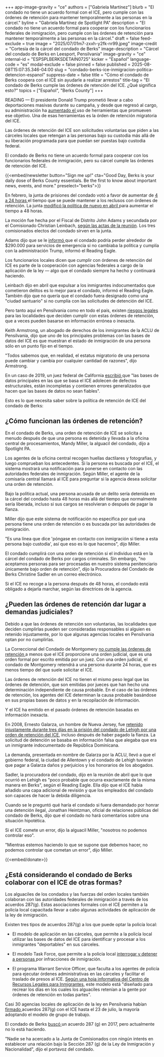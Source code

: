 +++
app-image-gravity = "ce"
authors = ["Gabriela Martínez"]
blurb = "El condado no tiene un acuerdo formal con el ICE, pero cumple con las órdenes de retención para mantener temporalmente a las personas en la cárcel."
byline = "Gabriela Martínez de Spotlight PA"
description = "El condado no tiene un acuerdo formal para cooperar con los funcionarios federales de inmigración, pero cumple con las órdenes de retención para mantener temporalmente a las personas en la cárcel."
draft = false
feed-exclude = true
image = "2025/07/01m7-zxxh-y2fk-nr99.jpeg"
image-credit = "Cortesía de la cárcel del condado de Berks"
image-description = "Cárcel del condado de Berks en Leesport, Pensilvania"
image-gravity = "ce"
internal-id = "ESPSPLBERKSDETAIN0725"
kicker = "Español"
language-code = "es"
modal-exclude = false
pinned = false
published = 2025-08-08T15:07:35.346-04:00
slug = "condado-berks-ice-inmigracion-politica-detencion-espanol"
suppress-date = false
title = "Cómo el condado de Berks coopera con el ICE sin ayudarle a realizar arrestos"
title-tag = "El condado de Berks cumple las órdenes de retención del ICE. ¿Qué significa esto?"
topics = ["Español", "Berks County"]
+++

READING — El presidente Donald Trump prometió llevar a cabo deportaciones masivas durante su campaña, y desde que regresó al cargo, su administración ha <a href="https://tracreports.org/reports/758/">aumentado el </a>uso de herramientas que promueven ese objetivo. Una de esas herramientas es la órden de retención migratoria del ICE.

Las órdenes de retención del ICE son solicitudes voluntarias que piden a las cárceles locales que retengan a las personas bajo su custodia más allá de su liberación programada para que puedan ser puestas bajo custodia federal.

El condado de Berks no tiene un acuerdo formal para cooperar con los funcionarios federales de inmigración, pero su cárcel cumple las órdenes de retención del ICE.

{{<embed/newsletter button="Sign me up!" cta="Good Day, Berks is your daily dose of Berks County essentials. Be the first to know about important news, events, and more." preselect="berks">}}

En febrero, la junta de prisiones del condado votó a favor de aumentar de <a href="https://www.readingeagle.com/2025/02/12/berks-prison-modifies-its-policy-on-ice-detainers/">4 a 24 horas </a>el tiempo que se puede mantener a los reclusos con órdenes de retención. La junta <a href="https://www.readingeagle.com/2025/04/09/berks-prison-once-again-revises-its-policy-on-ice-detainers/">modificó la política de nuevo en abril </a>para aumentar el tiempo a 48 horas.

La moción fue hecha por el Fiscal de Distrito John Adams y secundada por el Comisionado Christian Leinbach, <a href="https://www.berkspa.gov/getmedia/fa8181a8-7a1d-4ffe-b9a2-9831e93fb80a/Prison-Board-Minutes-2025-04.pdf">según las actas de la reunión</a>. Los tres comisionados electos del condado sirven en la junta.

Adams dijo que se le <a href="https://www.readingeagle.com/2025/04/09/berks-prison-once-again-revises-its-policy-on-ice-detainers/">informó </a>que el condado podría perder alrededor de $290.000 para servicios de emergencia si no cambiaba la política y cumplía con la administración Trump, informó el Reading Eagle.

Los funcionarios locales dicen que cumplir con órdenes de retención del ICE es parte de la cooperación con agencias federales a cargo de la aplicación de la ley — algo que el condado siempre ha hecho y continuará haciendo.

Leinbach dijo en abril que expulsar a los inmigrantes indocumentados que cometieron delitos es lo mejor para el condado, informó el Reading Eagle. También dijo que no quería que el condado fuera designado como una &#34;ciudad santuario&#34; si no cumplía con las solicitudes de detención del ICE.

Pero tanto aquí en Pensilvania como en todo el país, existen <a href="https://www.aclupa.org/news/why-pa-county-officials-should-think-twice-cooperating-ice/">riesgos legales </a>para las localidades que deciden cumplir con estas órdenes de retención, que a veces pueden basarse en información errónea o inexacta.

Keith Armstrong, un abogado de derechos de los inmigrantes de la ACLU de Pensilvania, dijo que uno de los principales problemas con las bases de datos del ICE es que muestran el estado de inmigración de una persona sólo en un punto fijo en el tiempo.

&#34;Todos sabemos que, en realidad, el estatus migratorio de una persona puede cambiar y cambia por cualquier cantidad de razones&#34;, dijo Armstrong.

En un caso de 2019, un juez federal de California <a href="https://www.courthousenews.com/wp-content/uploads/2019/09/Gonzalez.v.ICE_.detainer.final_.order_.9.27.pdf">escribió </a>que &#34;las bases de datos principales en las que se basa el ICE adolecen de defectos estructurales, están incompletas y contienen errores generalizados que hacen que las bases de datos no sean fiables&#34;.

Esto es lo que necesita saber sobre la política de retención de ICE del condado de Berks:

## ¿Cómo funcionan las órdenes de retención?

En el condado de Berks, una orden de retención de ICE se solicita a menudo después de que una persona es detenida y llevada a la oficina central de procesamientos, Mandy Miller, la alguacil del condado, dijo a Spotlight PA.

Los agentes de la oficina central recogen huellas dactilares y fotografías, y luego comprueban los antecedentes. Si la persona es buscada por el ICE, el sistema mostrará una notificación para ponerse en contacto con las autoridades federales de inmigración. Según Miller, el agente de la comisaría central llamará al ICE para preguntar si la agencia desea solicitar una orden de retención.

Bajo la política actual, una persona acusada de un delito sería detenida en la cárcel del condado hasta 48 horas más allá del tiempo que normalmente sería liberada, incluso si sus cargos se resolvieran o después de pagar la fianza.

Miller dijo que este sistema de notificación no especifica por qué una persona tiene una orden de retención o es buscada por las autoridades de inmigración.

&#34;Es una línea que dice &#39;póngase en contacto con inmigración si tiene a esta persona bajo custodia&#39;, así que eso es lo que hacemos&#34;, dijo Miller.

El condado cumplirá con una orden de retención si el individuo está en la cárcel del condado de Berks por cargos criminales. Sin embargo, &#34;no aceptamos personas para ser procesadas en nuestro sistema penitenciario únicamente bajo orden de retención&#34;, dijo la Procuradora del Condado de Berks Christine Sadler en un correo electrónico.

Si el ICE no recoge a la persona después de 48 horas, el condado está obligado a dejarla marchar, según las directrices de la agencia.

## ¿Pueden las órdenes de retención dar lugar a demandas judiciales?

Debido a que las órdenes de retención son voluntarias, las localidades que deciden cumplirlas pueden ser consideradas responsables si alguien es retenido injustamente, por lo que algunas agencias locales en Pensilvania optan por no cumplirlas.

La Correccional del Condado de Montgomery <a href="https://whyy.org/articles/ice-montgomery-county-correctional-facility/">no cumple las órdenes de retención </a>a menos que el ICE proporcione una orden judicial, que es una orden formal por escrito emitida por un juez. Con una orden judicial, el condado de Montgomery retendrá a una persona durante 24 horas, que es menos tiempo del que suele solicitar el ICE.

Las órdenes de retención del ICE no tienen el mismo peso legal que las órdenes de detención, que son emitidas por jueces que han hecho una determinación independiente de causa probable. En el caso de las órdenes de retención, los agentes del ICE determinan la causa probable basándose en sus propias bases de datos y en la recopilación de información.

Y el ICE ha emitido en el pasado órdenes de retención basadas en información inexacta.

En 2008, Ernesto Galarza, un hombre de Nueva Jersey, fue <a href="https://www.aclu.org/cases/galarza-v-szalczyk#:~:text=All%20the%20defendants%20have%20now,in%20damages%20and%20attorney&#39;s%20fees.">retenido injustamente durante tres días en la prisión del condado de Lehigh por una orden de retención del ICE</a>, incluso después de haber pagado la fianza. La solicitud de detención se basaba en información falsa que alegaba que era un inmigrante indocumentado de República Dominicana.

La demanda, presentada en nombre de Galarza por la ACLU, llevó a que el gobierno federal, la ciudad de Allentown y el condado de Lehigh tuvieran que pagar a Galarza daños y perjuicios y los honorarios de los abogados.

Sadler, la procuradora del condado, dijo en la reunión de abril que lo que ocurrió en Lehigh es &#34;poco probable que ocurra exactamente de la misma manera en Berks&#34;, según el Reading Eagle. Ella dijo que el ICE había añadido una capa adicional de revisión y que los empleados del condado son capaces de hacer la debida diligencia.

Cuando se le preguntó qué haría el condado si fuera demandado por honrar una detención ilegal, Jonathan Heintzman, oficial de relaciones públicas del condado de Berks, dijo que el condado no hará comentarios sobre una situación hipotética.

Si el ICE comete un error, dijo la alguacil Miller, &#34;nosotros no podemos controlar eso&#34;.

&#34;Mientras estemos haciendo lo que se supone que debemos hacer, no podemos controlar que cometan un error&#34;, dijo Miller.

{{<embed/donate>}}

## ¿Está considerando el condado de Berks colaborar con el ICE de otras formas?

Los alguaciles de los condados y las fuerzas del orden locales también colaboran con las autoridades federales de inmigración a través de los acuerdos 287(g). Estas asociaciones formales con el ICE permiten a la policía local capacitada llevar a cabo algunas actividades de aplicación de la ley de inmigración.

Existen tres tipos de acuerdos 287(g) a los que puede optar la policía local:

- El modelo de aplicación en las cárceles, que permite a la policía local utilizar las bases de datos del ICE para identificar y procesar a los inmigrantes &#34;deportables&#34; en sus cárceles.

- El modelo Task Force, que permite a la policía local <a href="https://stateline.org/2025/02/21/ice-lets-local-officials-stop-immigrants-on-the-streets-as-task-force-program-is-back/">interrogar y detener a personas </a>por infracciones de inmigración.

- El programa Warrant Service Officer, que faculta a los agentes de policía para ejecutar órdenes administrativas en las cárceles y facilitar el traslado de presos al ICE. <a href="https://www.ilrc.org/sites/default/files/resources/2019.05_ilrc_wso_programs-final2.pdf">Según una hoja informativa del Centro de Recursos Legales para Inmigrantes</a>, este modelo está &#34;diseñado para recrear los días en los cuales los alguaciles retenían a la gente por órdenes de retención en todas partes&#34;.

Casi 30 agencias locales de aplicación de la ley en Pensilvania habían <a href="https://www.ice.gov/identify-and-arrest/287g#:~:text=Service%20Officer%20Facts-,287(g)%20Participating%20Agencies,-As%20of%20July">firmado </a>acuerdos 287(g) con el ICE hasta el 23 de julio, la mayoría adoptando el modelo de grupo de trabajo.

El condado de Berks <a href="https://www.berkspa.gov/getmedia/d46d22ff-e952-4737-9277-5806bfe734ee/InForce-Spring-2017.pdf">buscó </a>un acuerdo 287 (g) en 2017, pero actualmente no lo está haciendo.

&#34;Nadie se ha acercado a la Junta de Comisionados con ningún interés en establecer una relación bajo la Sección 287 (g) de la Ley de Inmigración y Nacionalidad&#34;, dijo el portavoz del condado.
